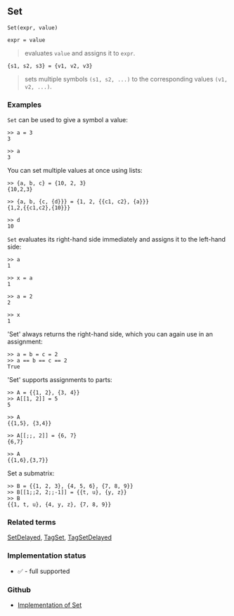 ## Set

```
Set(expr, value)

expr = value
```

> evaluates `value` and assigns it to `expr`.

```
{s1, s2, s3} = {v1, v2, v3}
```

> sets multiple symbols `(s1, s2, ...)` to the corresponding values `(v1, v2, ...)`.

### Examples

`Set` can be used to give a symbol a value: 

```   
>> a = 3    
3  
 
>> a      
3
```
 
You can set multiple values at once using lists: 
   
```
>> {a, b, c} = {10, 2, 3}    
{10,2,3}    
 
>> {a, b, {c, {d}}} = {1, 2, {{c1, c2}, {a}}} 
{1,2,{{c1,c2},{10}}}

>> d    
10    
```

`Set` evaluates its right-hand side immediately and assigns it to the left-hand side: 
  
``` 
>> a    
1    

>> x = a    
1    

>> a = 2    
2    

>> x    
1    
```

'Set' always returns the right-hand side, which you can again use in an assignment: 
   
```
>> a = b = c = 2    
>> a == b == c == 2    
True    
```

'Set' supports assignments to parts:
    
```
>> A = {{1, 2}, {3, 4}}    
>> A[[1, 2]] = 5    
5    

>> A    
{{1,5}, {3,4}}    

>> A[[;;, 2]] = {6, 7}    
{6,7}    

>> A    
{{1,6},{3,7}} 
```
 
Set a submatrix: 

```   
>> B = {{1, 2, 3}, {4, 5, 6}, {7, 8, 9}}    
>> B[[1;;2, 2;;-1]] = {{t, u}, {y, z}}   
>> B    
{{1, t, u}, {4, y, z}, {7, 8, 9}}    
```

### Related terms 
[SetDelayed](SetDelayed.md), [TagSet](TagSet.md), [TagSetDelayed](TagSetDelayed.md) 






### Implementation status

* &#x2705; - full supported

### Github

* [Implementation of Set](https://github.com/axkr/symja_android_library/blob/master/symja_android_library/matheclipse-core/src/main/java/org/matheclipse/core/builtin/PatternMatching.java#L1889) 
